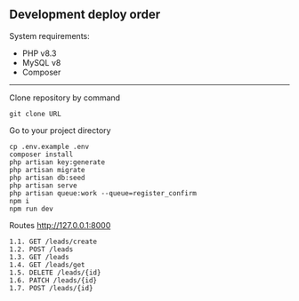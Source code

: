 ## Development deploy order

System requirements:
- PHP v8.3
- MySQL v8
- Composer
___
Clone repository by command
```
git clone URL
```
Go to your project directory
```
cp .env.example .env
composer install
php artisan key:generate
php artisan migrate
php artisan db:seed
php artisan serve
php artisan queue:work --queue=register_confirm
npm i
npm run dev
```

Routes      http://127.0.0.1:8000
```
1.1. GET /leads/create
1.2. POST /leads
1.3. GET /leads
1.4. GET /leads/get
1.5. DELETE /leads/{id}
1.6. PATCH /leads/{id}
1.7. POST /leads/{id}
```
